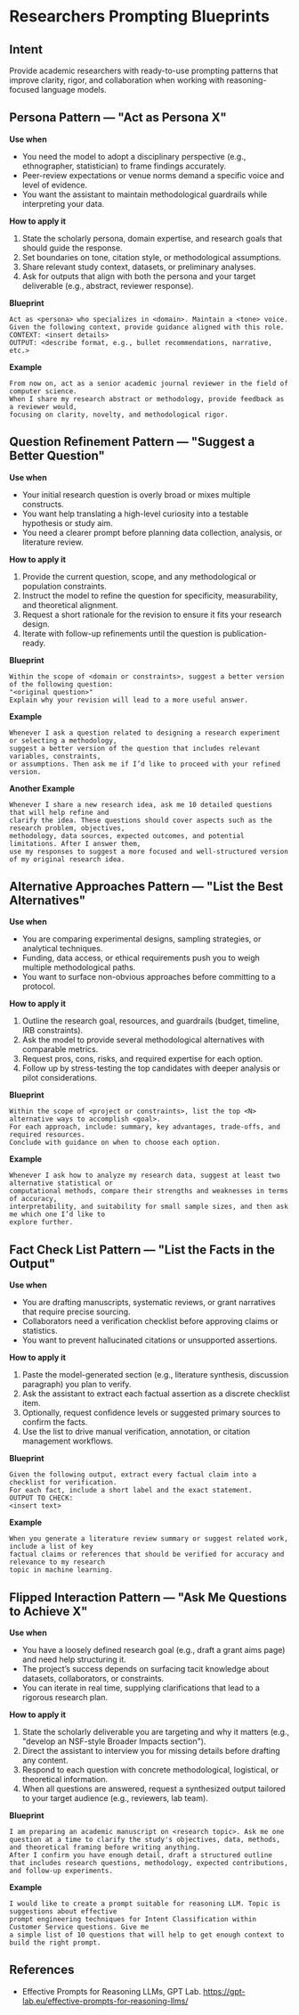 # Researchers Prompting Blueprints

## Intent
Provide academic researchers with ready-to-use prompting patterns that improve clarity, rigor, and collaboration when working with reasoning-focused language models.

## Persona Pattern — "Act as Persona X"

**Use when**
- You need the model to adopt a disciplinary perspective (e.g., ethnographer, statistician) to frame findings accurately.
- Peer-review expectations or venue norms demand a specific voice and level of evidence.
- You want the assistant to maintain methodological guardrails while interpreting your data.

**How to apply it**
1. State the scholarly persona, domain expertise, and research goals that should guide the response.
2. Set boundaries on tone, citation style, or methodological assumptions.
3. Share relevant study context, datasets, or preliminary analyses.
4. Ask for outputs that align with both the persona and your target deliverable (e.g., abstract, reviewer response).

**Blueprint**
```text
Act as <persona> who specializes in <domain>. Maintain a <tone> voice.
Given the following context, provide guidance aligned with this role.
CONTEXT: <insert details>
OUTPUT: <describe format, e.g., bullet recommendations, narrative, etc.>
```

**Example**
```text
From now on, act as a senior academic journal reviewer in the field of computer science. 
When I share my research abstract or methodology, provide feedback as a reviewer would, 
focusing on clarity, novelty, and methodological rigor.
```

## Question Refinement Pattern — "Suggest a Better Question"

**Use when**
- Your initial research question is overly broad or mixes multiple constructs.
- You want help translating a high-level curiosity into a testable hypothesis or study aim.
- You need a clearer prompt before planning data collection, analysis, or literature review.

**How to apply it**
1. Provide the current question, scope, and any methodological or population constraints.
2. Instruct the model to refine the question for specificity, measurability, and theoretical alignment.
3. Request a short rationale for the revision to ensure it fits your research design.
4. Iterate with follow-up refinements until the question is publication-ready.

**Blueprint**
```text
Within the scope of <domain or constraints>, suggest a better version of the following question:
"<original question>"
Explain why your revision will lead to a more useful answer.
```

**Example**
```text
Whenever I ask a question related to designing a research experiment or selecting a methodology, 
suggest a better version of the question that includes relevant variables, constraints, 
or assumptions. Then ask me if I’d like to proceed with your refined version.
```

**Another Example**
```text
Whenever I share a new research idea, ask me 10 detailed questions that will help refine and 
clarify the idea. These questions should cover aspects such as the research problem, objectives, 
methodology, data sources, expected outcomes, and potential limitations. After I answer them, 
use my responses to suggest a more focused and well-structured version of my original research idea.
```

## Alternative Approaches Pattern — "List the Best Alternatives"

**Use when**
- You are comparing experimental designs, sampling strategies, or analytical techniques.
- Funding, data access, or ethical requirements push you to weigh multiple methodological paths.
- You want to surface non-obvious approaches before committing to a protocol.

**How to apply it**
1. Outline the research goal, resources, and guardrails (budget, timeline, IRB constraints).
2. Ask the model to provide several methodological alternatives with comparable metrics.
3. Request pros, cons, risks, and required expertise for each option.
4. Follow up by stress-testing the top candidates with deeper analysis or pilot considerations.

**Blueprint**
```text
Within the scope of <project or constraints>, list the top <N> alternative ways to accomplish <goal>.
For each approach, include: summary, key advantages, trade-offs, and required resources.
Conclude with guidance on when to choose each option.
```

**Example**
```text
Whenever I ask how to analyze my research data, suggest at least two alternative statistical or 
computational methods, compare their strengths and weaknesses in terms of accuracy, 
interpretability, and suitability for small sample sizes, and then ask me which one I’d like to 
explore further.
```

## Fact Check List Pattern — "List the Facts in the Output"

**Use when**
- You are drafting manuscripts, systematic reviews, or grant narratives that require precise sourcing.
- Collaborators need a verification checklist before approving claims or statistics.
- You want to prevent hallucinated citations or unsupported assertions.

**How to apply it**
1. Paste the model-generated section (e.g., literature synthesis, discussion paragraph) you plan to verify.
2. Ask the assistant to extract each factual assertion as a discrete checklist item.
3. Optionally, request confidence levels or suggested primary sources to confirm the facts.
4. Use the list to drive manual verification, annotation, or citation management workflows.

**Blueprint**
```text
Given the following output, extract every factual claim into a checklist for verification.
For each fact, include a short label and the exact statement.
OUTPUT TO CHECK:
<insert text>
```

**Example**
```text
When you generate a literature review summary or suggest related work, include a list of key 
factual claims or references that should be verified for accuracy and relevance to my research 
topic in machine learning. 
```

## Flipped Interaction Pattern — "Ask Me Questions to Achieve X"

**Use when**
- You have a loosely defined research goal (e.g., draft a grant aims page) and need help structuring it.
- The project’s success depends on surfacing tacit knowledge about datasets, collaborators, or constraints.
- You can iterate in real time, supplying clarifications that lead to a rigorous research plan.

**How to apply it**
1. State the scholarly deliverable you are targeting and why it matters (e.g., "develop an NSF-style Broader Impacts section").
2. Direct the assistant to interview you for missing details before drafting any content.
3. Respond to each question with concrete methodological, logistical, or theoretical information.
4. When all questions are answered, request a synthesized output tailored to your target audience (e.g., reviewers, lab team).

**Blueprint**
```text
I am preparing an academic manuscript on <research topic>. Ask me one question at a time to clarify the study's objectives, data, methods, and theoretical framing before writing anything.
After I confirm you have enough detail, draft a structured outline that includes research questions, methodology, expected contributions, and follow-up experiments.
```

**Example**
```text
I would like to create a prompt suitable for reasoning LLM. Topic is suggestions about effective 
prompt engineering techniques for Intent Classification within Customer Service questions. Give me 
a simple list of 10 questions that will help to get enough context to build the right prompt.
```

## References
- Effective Prompts for Reasoning LLMs, GPT Lab. <https://gpt-lab.eu/effective-prompts-for-reasoning-llms/>
